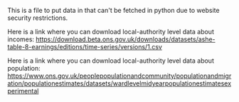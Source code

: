This is a file to put data in that can't be fetched in python due to website security restrictions. 

Here is a link where you can download local-authority level data about incomes:
https://download.beta.ons.gov.uk/downloads/datasets/ashe-table-8-earnings/editions/time-series/versions/1.csv

Here is a link where you can download local-authority level data about population: https://www.ons.gov.uk/peoplepopulationandcommunity/populationandmigration/populationestimates/datasets/wardlevelmidyearpopulationestimatesexperimental
